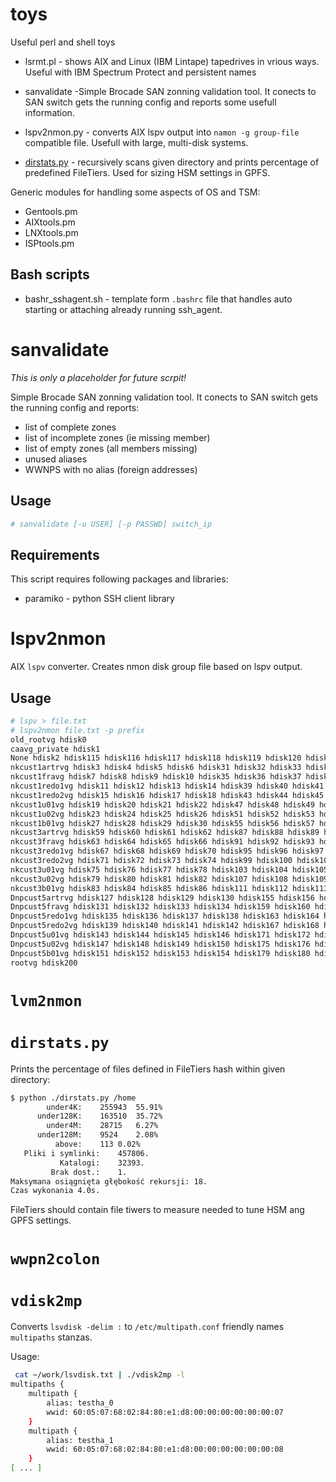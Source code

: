 # toys
Useful perl and shell  toys

- lsrmt.pl - shows AIX and Linux (IBM Lintape) tapedrives in vrious ways. Useful with IBM Spectrum Protect and persistent names

- sanvalidate -Simple Brocade SAN zonning validation tool. It conects to SAN switch gets the running config and reports some usefull information.
- lspv2nmon.py - converts AIX lspv output into `namon -g group-file` compatible file. Usefull with large, multi-disk systems. 
- [dirstats.py](doc/dirstats.md) - recursively scans given directory and prints percentage of predefined FileTiers. Used for sizing HSM settings in GPFS.


Generic modules for handling some aspects of OS and TSM:

- Gentools.pm
- AIXtools.pm
- LNXtools.pm
- ISPtools.pm

## Bash scripts

- bashr_sshagent.sh - template form `.bashrc` file that handles auto starting or attaching already running ssh_agent.

# sanvalidate
_This is only a placeholder for future scrpit!_

Simple Brocade SAN zonning validation tool. It conects to SAN switch gets the running config and reports:

* list of complete zones
* list of incomplete zones (ie missing member)
* list of empty zones (all members missing)
* unused aliases
* WWNPS with no alias (foreign addresses)


## Usage
```bash
# sanvalidate [-u USER] [-p PASSWD] switch_ip 
```

## Requirements
This script requires following packages and libraries:

* paramiko - python SSH client library 

# lspv2nmon
AIX `lspv` converter. Creates nmon disk group file based on lspv output. 
## Usage
```bash
# lspv > file.txt
# lspv2nmon file.txt -p prefix
old_rootvg hdisk0
caavg_private hdisk1
None hdisk2 hdisk115 hdisk116 hdisk117 hdisk118 hdisk119 hdisk120 hdisk121 hdisk122
nkcust1artrvg hdisk3 hdisk4 hdisk5 hdisk6 hdisk31 hdisk32 hdisk33 hdisk34
nkcust1fravg hdisk7 hdisk8 hdisk9 hdisk10 hdisk35 hdisk36 hdisk37 hdisk38
nkcust1redo1vg hdisk11 hdisk12 hdisk13 hdisk14 hdisk39 hdisk40 hdisk41 hdisk42
nkcust1redo2vg hdisk15 hdisk16 hdisk17 hdisk18 hdisk43 hdisk44 hdisk45 hdisk46
nkcust1u01vg hdisk19 hdisk20 hdisk21 hdisk22 hdisk47 hdisk48 hdisk49 hdisk50
nkcust1u02vg hdisk23 hdisk24 hdisk25 hdisk26 hdisk51 hdisk52 hdisk53 hdisk54
nkcust1b01vg hdisk27 hdisk28 hdisk29 hdisk30 hdisk55 hdisk56 hdisk57 hdisk58
nkcust3artrvg hdisk59 hdisk60 hdisk61 hdisk62 hdisk87 hdisk88 hdisk89 hdisk90
nkcust3fravg hdisk63 hdisk64 hdisk65 hdisk66 hdisk91 hdisk92 hdisk93 hdisk94
nkcust3redo1vg hdisk67 hdisk68 hdisk69 hdisk70 hdisk95 hdisk96 hdisk97 hdisk98
nkcust3redo2vg hdisk71 hdisk72 hdisk73 hdisk74 hdisk99 hdisk100 hdisk101 hdisk102
nkcust3u01vg hdisk75 hdisk76 hdisk77 hdisk78 hdisk103 hdisk104 hdisk105 hdisk106
nkcust3u02vg hdisk79 hdisk80 hdisk81 hdisk82 hdisk107 hdisk108 hdisk109 hdisk110
nkcust3b01vg hdisk83 hdisk84 hdisk85 hdisk86 hdisk111 hdisk112 hdisk113 hdisk114
Dnpcust5artrvg hdisk127 hdisk128 hdisk129 hdisk130 hdisk155 hdisk156 hdisk157 hdisk158
Dnpcust5fravg hdisk131 hdisk132 hdisk133 hdisk134 hdisk159 hdisk160 hdisk161 hdisk162
Dnpcust5redo1vg hdisk135 hdisk136 hdisk137 hdisk138 hdisk163 hdisk164 hdisk165 hdisk166
Dnpcust5redo2vg hdisk139 hdisk140 hdisk141 hdisk142 hdisk167 hdisk168 hdisk169 hdisk170
Dnpcust5u01vg hdisk143 hdisk144 hdisk145 hdisk146 hdisk171 hdisk172 hdisk173 hdisk174
Dnpcust5u02vg hdisk147 hdisk148 hdisk149 hdisk150 hdisk175 hdisk176 hdisk177 hdisk178
Dnpcust5b01vg hdisk151 hdisk152 hdisk153 hdisk154 hdisk179 hdisk180 hdisk181 hdisk182
rootvg hdisk200
```

# `lvm2nmon`

# `dirstats.py`

Prints the percentage of files defined in FileTiers hash within given directory:

```bash
$ python ./dirstats.py /home
        under4K:	255943	55.91%
      under128K:	163510	35.72%
        under4M:	28715	6.27%
      under128M:	9524	2.08%
          above:	113	0.02%
   Pliki i symlinki:	457806.
           Katalogi:	32393.
         Brak dost.:	1.
Maksymana osiągnięta głębokość rekursji: 18.
Czas wykonania 4.0s.

```

FileTiers should contain file tiwers to measure needed to tune HSM ang GPFS settings. 

# `wwpn2colon`

# `vdisk2mp` 

Converts `lsvdisk -delim :` to `/etc/multipath.conf` friendly names `multipaths` stanzas. 

Usage:

```bash
 cat ~/work/lsvdisk.txt | ./vdisk2mp -l
multipaths {
	multipath {
		alias: testha_0
		wwid: 60:05:07:68:02:84:80:e1:d8:00:00:00:00:00:00:07
	}
	multipath {
		alias: testha_1
		wwid: 60:05:07:68:02:84:80:e1:d8:00:00:00:00:00:00:08
	}
[ ... ]
```